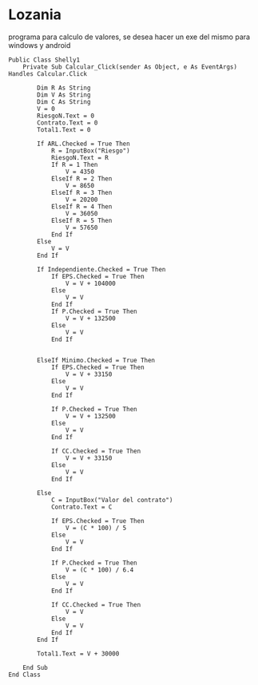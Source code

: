 # Lozania
programa para calculo de valores, se desea hacer un exe del mismo para windows y android

    Public Class Shelly1
        Private Sub Calcular_Click(sender As Object, e As EventArgs) Handles Calcular.Click

            Dim R As String
            Dim V As String
            Dim C As String
            V = 0
            RiesgoN.Text = 0
            Contrato.Text = 0
            Total1.Text = 0

            If ARL.Checked = True Then
                R = InputBox("Riesgo")
                RiesgoN.Text = R
                If R = 1 Then
                    V = 4350
                ElseIf R = 2 Then
                    V = 8650
                ElseIf R = 3 Then
                    V = 20200
                ElseIf R = 4 Then
                    V = 36050
                ElseIf R = 5 Then
                    V = 57650
                End If
            Else
                V = V
            End If

            If Independiente.Checked = True Then
                If EPS.Checked = True Then
                    V = V + 104000
                Else
                    V = V
                End If
                If P.Checked = True Then
                    V = V + 132500
                Else
                    V = V
                End If


            ElseIf Minimo.Checked = True Then
                If EPS.Checked = True Then
                    V = V + 33150
                Else
                    V = V
                End If

                If P.Checked = True Then
                    V = V + 132500
                Else
                    V = V
                End If

                If CC.Checked = True Then
                    V = V + 33150
                Else
                    V = V
                End If

            Else
                C = InputBox("Valor del contrato")
                Contrato.Text = C

                If EPS.Checked = True Then
                    V = (C * 100) / 5
                Else
                    V = V
                End If

                If P.Checked = True Then
                    V = (C * 100) / 6.4
                Else
                    V = V
                End If

                If CC.Checked = True Then
                    V = V
                Else
                    V = V
                End If
            End If

            Total1.Text = V + 30000

        End Sub
    End Class
